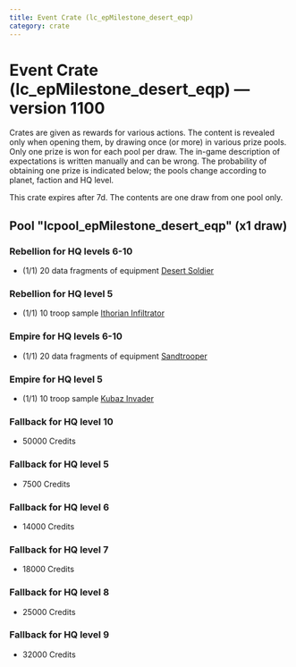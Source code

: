 ```yaml
---
title: Event Crate (lc_epMilestone_desert_eqp)
category: crate
---
```


# Event Crate (lc_epMilestone_desert_eqp) — version 1100

Crates are given as rewards for various actions. The content is revealed only when opening them, by drawing once (or more) in various prize pools. Only one prize is won for each pool per draw. The in-game description of expectations is written manually and can be wrong. The probability of obtaining one prize is indicated below; the pools change according to planet, faction and HQ level.

This crate expires after 7d. The contents are one draw from one pool only.

## Pool "lcpool_epMilestone_desert_eqp" (x1 draw)

### Rebellion for HQ levels 6-10

  * (1/1) 20 data fragments of equipment [Desert Soldier](eqpRebelSandSoldier)

### Rebellion for HQ level 5

  * (1/1) 10 troop sample [Ithorian Infiltrator](IthorianInfiltrator)

### Empire for HQ levels 6-10

  * (1/1) 20 data fragments of equipment [Sandtrooper](eqpEmpireSandtrooper)

### Empire for HQ level 5

  * (1/1) 10 troop sample [Kubaz Invader](KubazInvader)

### Fallback for HQ level 10

  * 50000 Credits

### Fallback for HQ level 5

  * 7500 Credits

### Fallback for HQ level 6

  * 14000 Credits

### Fallback for HQ level 7

  * 18000 Credits

### Fallback for HQ level 8

  * 25000 Credits

### Fallback for HQ level 9

  * 32000 Credits